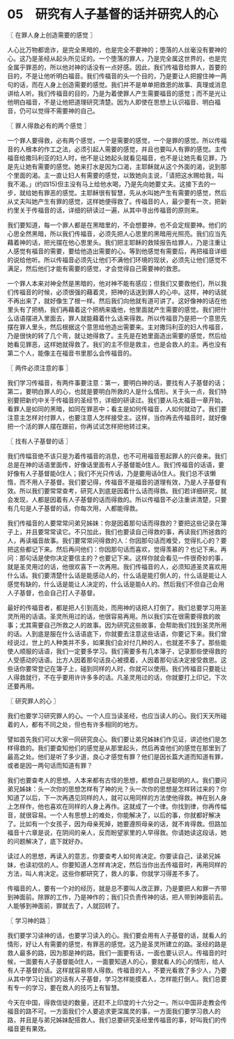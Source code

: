 # 05　研究有人子基督的话并研究人的心



〖 在罪人身上创造需要的感觉 〗

人心比万物都诡诈，是完全黑暗的，也是完全不要神的；堕落的人丝毫没有要神的心。这乃是圣经从起头所见证的。一个堕落的罪人，乃是完全属这世界的，也是完全属乎罪恶的，所以他对神的话没有一点好感。因此，我们传福音给罪人，首要的目的，不是让他听明白福音。我们传福音的头一个目的，乃是要让人把握住神一两句的话，而在人身上创造需要的感觉。我们并不是单单把救恩的故事、真理或消息讲给人听。我们传福音的目的，乃是为着使罪人产生需要福音的感觉；而不是光让他明白福音，不是让他把道理研究清楚。因为人即使在思想上认识福音、明白福音，仍可以觉得不需要神的自己。



〖 罪人得救必有的两个感觉 〗

一个罪人要得救，必有两个感觉，一个是需要的感觉，一个是罪的感觉。所以传福音的人根本的作工之法，必须引起人需要的感觉，并且也要叫人有罪的感觉。主传福音给撒玛利亚的妇人时，他不是让她起头就看见福音，也不是让她先看见罪，乃是先让她有需要的感觉。她来打水是因为口渴，主耶稣就从这个外面的渴，说到那个里面的渴。主一直让妇人有需要的感觉，以致她向主说，「请把这水赐给我，叫我不渴。」(约四15)但主没有马上给他水喝，乃是先向她要丈夫。这接下去的一步，就给她有罪恶的感觉。主耶稣很有智慧，先从水叫她产生有需要的感觉，然后从丈夫叫她产生有罪的感觉，这样她便得救了。传福音的人，最少要有一次，把新约里关于传福音的话，详细的研读过一遍，从其中寻出传福音的原则来。

我们要知道，每一个罪人都是在黑暗里的，不会想要神，也不会定规要神。他们的心思全然黑暗，所以我们传福音，必须先把人心思里的黑暗用光照亮。我们应当先藉着神的话，把光摆在他心思里头。我们把主耶稣的救赎报告给罪人，乃是注重让人感觉有福音的需要，要给他造出需要的心。等到他感觉有需要后，再把福音详细的说给他听。所以传福音必须先让他们不满他们环境的现状，必须先让他们感觉不满足，然后他们才能有需要的感觉，才会觉得自己需要神的救恩。

一个罪人本来对神全然是黑暗的，他对神不能有感应；但我们又要救他们，所以我们传福音的时候，必须很强的藉着灵，把神的话送到罪人的心中。这样，神的话就不再出来了，就好像生了根一样。然后我们向他就有道可讲了。这好像神的话在他里头有了把柄，我们再藉着这个把柄来撬他，他里面就产生需要的感觉。我们把什么话语摆进入里面去，罪人就能藉着什么话来得救。所以传福音乃是把一个意思先摆在罪人里头，然后根据这个意思给他造出需要来。主对撒玛利亚的妇人传福音，乃是很快的转了几个弯，就让她得救了。主先是在她里面造出需要的感觉，然后给她看见罪恶，这样她就得救了。我们的主不但是救主，也是会救人的主。再也没有第二个人，能像主在福音书里那么会传福音的。



〖 两件必须注意的事 〗

我们学习传福音，有两件事要注意：第一，要明白神的话，要找有人子基督的话；第二，要明白罪人的心，也就是要明白所救的人是什么情形。关于头一点，我们特别要把新约中关于传福音的圣经节，详细的研读过。我们要从马太福音一章开始，看罪人是如同的黑暗，如同在罪恶中；看主是如何传福音，人如何就动了。我们要注意主怎样对付罪人，也要注意人怎样接受主。这样，当你再去传福音时，就好像把一个活的罪人摆在跟前，你再试试怎样把他转过来。



〖 找有人子基督的话 〗

我们传幅音绝不该只是为着传福音的消息，也不可用福音惹起罪人的兴奋来。我们总是在神的话语里面传，好像话里面有人子基督能住人。我们传福音的话语，要好像有人子基督能住人；我们不光只传话，乃是要用话住人。我们总不该懒惰，而不用人子基督。我们要记得，传福音不是福音的道理有效，乃是人子基督有效。所以我们要常常查考，研究人到底是因着什么话而得救。我们若详细研究，就会发现，人都是因着有人子基督的话而得救的。所以传福音不必注重讲清楚，只要有几句是人子基督的话，你每次用，人都能得救。

我们传福音的人要常常问弟兄姊妹：你是因着那句话而得救的？要把这些记录在簿子上，并且要常常读它。不只加此，我们也要读自己得救的事，再读我们所拯救的人，再读福音故事。我们要常常问得救的人：你因那句话而难受，觉得扎心的？要把这些都记下来。然后再问他们：你因那句话而喜欢，觉得羡慕的？也记下来。再问：那句话是使你决定要信主的？也要记下来。这样你就会看见一件很奇妙的事，就是圣灵用过的话，他很欢喜下一次再用。我们传福音的人，必须知道圣灵喜欢用什么话。我们要清楚什么话是能感动人的，什么话是能打倒人的，什么话是能让人感觉有缺的，什么话是能让人决定的，什么话是能人的。然后我们不但自己会用人子基督，也会自己打人子基督。

最好的传福音者，都是把人引到高处，而用神的话把人打倒了。我们总要学习用圣灵所用的话语。圣灵所用过的话，他很容易再用。所以我们实在很需要得救的故事；尤其需要自己所救之人的故事。因为研究这些故事，会帮助我们找到圣灵所用的话。人到底是服在什么话语底下，你就要去注意这些话语，你要记下来。我们曾经说过，世上的人种类并不多，如果我们会对付几种的人，也就差不多了。那些能使人顺服的话语，我们一定要多学习。我们需要多有几本簿子，记录那些使得救的人受感动的话语。比方人因着那句话良心被摸着，人因着那句话决定接受救恩。这些话你要常登记在簿子上，碰到同样的人时，你就可以使用。我们传福音只要能让人得救就行，不在乎要用许许多多的话。凡圣灵用过的话，你就要打上印记，下次还要再用。



〖 研究罪人的心 〗

我们也要学习研究罪人的心。一个人应当读圣经，也应当读人的心。我们天天所碰着的人，都有不同之处，但也有许多相同的地方。

譬如首先我们可以大家一同研究良心。我们要让弟兄姊妹们作见证，讲述他们是怎样得救的。我们要查知他们的感觉是从那里起头，然后再查他们的感觉在那里到了最高之处。他们是听了多少道，良心才感觉有罪？他们是因长篇大道而知道有罪，或者是因一两句话而知道有罪？

我们也要查考人的思想。人本来都有古怪的思想，都想自己是聪明的人。我们要问弟兄姊妹：头一次你的思想怎样有了神的光？头一次你的思想是怎样转过来的？你知道了以后，下一次再遇见同样的人，就可以用同样的方法使他得救。神在别人身上怎样作，他也喜欢在同样的人身上再作。这就成了一个律。你找到律，你再传幅音，就很容易。一个人有思想上的难处，你能解决了，以后的事，你就都好解决了。比如有一个女孩子，因为母亲死掉，她要遵照母亲的话，就不肯得救。但路加福音十六章是说，在阴间的亲人，反而盼望家里的人早得救。你请她读这段话，她的问题解决了，底下就好办。

读过人的思想，再读入的意志，你要查考人如何肯决定。你要读自己，读弟兄姊妹，也读初信的人。你要知道人怎样肯决定，然后当你出去传福音时，再用同样的方法，叫人肯决定。这些你都研究了，救人的事，你就学习得差不多了。

传福音的人，要有一个对的经历，就是总不要叫人改正罪，乃是要把人和罪一齐带到神面前。除罪的工作，乃是神作的；我们只负责传神的话，把人带到神面前去。人能够到神面前，罪就去了，人就回转了。



〖 学习神的路 〗

我们要学习读神的话，也要学习读入的心。我们要会用有人子基督的话，就看人的情形，好让人有需要的感觉，有罪恶的感觉。这乃是圣灵所建立的路。圣经的路是救人最多的路，因为那是神的路。我们一面要有话，一面也要认识人。传福音的时候，一面要有人子基督能住人，一面要知道人的心，要就看人的心的情形，给人有人子基督的话。这样就容易带人得救。传福音的人，不要光看救了多少人，乃要从其中学习让我们的话有人子基督，学习怎样能摸着人，怎样能打倒人。我们总要有专一的学习，要在救人的技巧上有智慧。

今天在中国，得救信徒的数量，还赶不上印度的十六分之一。所以中国非走教会传福音的路不可。一方面我们个人要追求更深属灵的事，一方面我们要学习救人的路，并且是与弟兄姊妹配搭救人。我们总要研究圣经里传福音的事，好叫我们的传福音更有果效。

